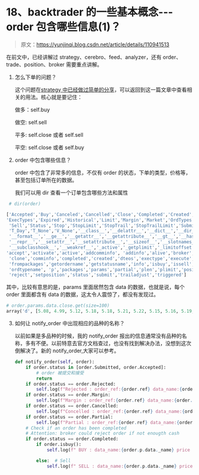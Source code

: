 # 18、backtrader 的一些基本概念---order 包含哪些信息(1)？

> 原文：<https://yunjinqi.blog.csdn.net/article/details/110941513>

在前文中，已经讲解过 strategy、cerebro、feed、analyzer，还有 order、trade、position、broker 需要重点讲解。

1.  怎么下单的问题？

    这个问题在[strategy 中已经做过简单的分享](https://yunjinqi.blog.csdn.net/article/details/108569865)，可以返回到这一篇文章中查看相关的用法。核心就是要记住：

    做多：self.buy

    做空: self.sell

    平多: self.close 或者 self.sell

    平空: self.close 或者 self.buy

2.  order 中包含哪些信息？

    order 中包含了非常多的信息，不仅有 order 的状态，下单的类型，价格等，甚至包括订单所在的数据。

    我们可以用 dir 查看一个订单包含哪些方法和属性

```py
 # dir(order)

['Accepted','Buy','Canceled','Cancelled','Close','Completed','Created','DAY','ExecType',
'ExecTypes','Expired','Historical','Limit','Margin','Market','OrdTypes','Partial','Rejected',
 'Sell','Status','Stop','StopLimit','StopTrail','StopTrailLimit','Submitted','T_Close','T_Date',
 'T_Day','T_None','V_None','__class__','__delattr__','__dict__','__dir__','__doc__','__eq__',
 '__format__','__ge__','__getattr__','__getattribute__','__gt__','__hash__','__init__','__init_subclass__','__le__','__lt__','__module__','__ne__','__new__','__reduce__','__reduce_ex__',
 '__repr__','__setattr__','__setattribute__','__sizeof__','__slotnames__', '__str__',
 '__subclasshook__','__weakref__','_active','_getplimit','_limitoffset','_plimit','_setplimit',
'accept','activate','active','addcomminfo', 'addinfo','alive','broker','brokerstatus','cancel',
 'clone','comminfo','completed','created','dteos','exectype','execute','executed','expire',
 'frompackages','getordername','getstatusname','info','isbuy','issell','margin','ordtype',
 'ordtypename', 'p','packages','params','partial','plen','plimit','position','ref','refbasis',
 'reject','setposition','status','submit','trailadjust','triggered'] 
```

其中，比较有意思的是，params 里面居然包含 data 的数据，也就是说，每个 order 里面都含有 data 的数据，这太令人震惊了，都没有发现过。

```py
# order.params.data.close.get(size=100)
array('d', [5.08, 4.99, 5.12, 5.18, 5.18, 5.21, 5.22, 5.15, 5.16, 5.19, 5.14, 5.16, 5.14, 5.13, 5.11, 5.1, 5.12, 5.13, 5.12, 5.15, 5.12, 5.08, 5.09, 5.07, 5.05, 5.09, 5.11, 5.15, 5.17, 5.11, 5.1, 5.1, 5.14, 5.13, 5.13, 5.1, 5.09, 5.1, 5.12, 5.12, 5.1, 5.05, 5.09, 5.08, 5.12, 5.17, 5.12, 5.16, 5.19, 5.19, 5.18, 5.21, 5.24, 5.26, 5.27, 5.27, 5.22, 5.24, 5.3, 5.26, 5.19, 5.2, 5.16, 5.14, 5.22, 5.25, 4.98, 4.99, 5.06, 5.16, 5.6, 5.56, 5.47, 5.38, 5.22, 5.21, 5.14, 5.08, 5.06, 5.06, 5.13, 5.1, 5.09, 5.03, 4.98, 4.97, 4.98, 5.02, 4.98, 4.96, 4.98, 5.05, 5.0, 5.02, 4.98, 4.99, 4.98, 4.99, 4.98, 5.02]) 
```

3.  如何让 notify_order 中出现相应的品种的名称？

    以前如果是多品种的时候，我的 notify_order 报出的信息通常没有品种的名称，多有不便。以前特意去官方文档查过，也没有找到解决办法，没想到这次倒解决了。新的 notify_order,大家可以参考。

    ```py
    def notify_order(self, order):
        if order.status in [order.Submitted, order.Accepted]:
            # order 被提交和接受
            return
        if order.status == order.Rejected:
            self.log(f"Rejected : order_ref:{order.ref} data_name:{order.p.data._name}")
        if order.status == order.Margin:
            self.log(f"Margin : order_ref:{order.ref} data_name:{order.p.data._name}")
        if order.status == order.Cancelled:
            self.log(f"Concelled : order_ref:{order.ref} data_name:{order.p.data._name}")
        if order.status == order.Partial:
            self.log(f"Partial : order_ref:{order.ref} data_name:{order.p.data._name}")
        # Check if an order has been completed
        # Attention: broker could reject order if not enougth cash
        if order.status == order.Completed:
            if order.isbuy():
                self.log(f" BUY : data_name:{order.p.data._name} price : {order.executed.price} , cost : {order.executed.value} , commission : {order.executed.comm}")

            else:  # Sell
                self.log(f" SELL : data_name:{order.p.data._name} price : {order.executed.price} , cost : {order.executed.value} , commission : {order.executed.comm}") 
    ```